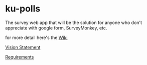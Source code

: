 # ku-polls
The survey web app that will be the solution for anyone who don't appreciate with google form, SurveyMonkey, etc.

for more detail here's the [Wiki](../../wiki/Home)

[Vision Statement](../../wiki/Vision%20Statement)

[Requirements](../../wiki/Requirements)
